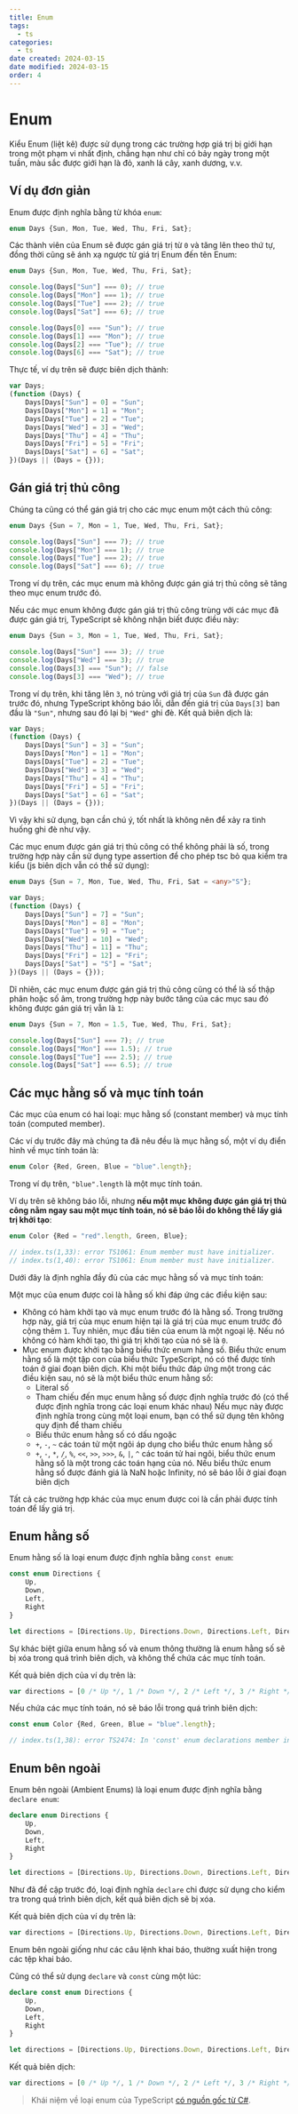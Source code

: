 ```yaml
---
title: Enum
tags:
  - ts
categories:
  - ts
date created: 2024-03-15
date modified: 2024-03-15
order: 4
---
```


# Enum

Kiểu Enum (liệt kê) được sử dụng trong các trường hợp giá trị bị giới hạn trong một phạm vi nhất định, chẳng hạn như chỉ có bảy ngày trong một tuần, màu sắc được giới hạn là đỏ, xanh lá cây, xanh dương, v.v.

## Ví dụ đơn giản

Enum được định nghĩa bằng từ khóa `enum`:

```ts
enum Days {Sun, Mon, Tue, Wed, Thu, Fri, Sat};
```

Các thành viên của Enum sẽ được gán giá trị từ `0` và tăng lên theo thứ tự, đồng thời cũng sẽ ánh xạ ngược từ giá trị Enum đến tên Enum:

```ts
enum Days {Sun, Mon, Tue, Wed, Thu, Fri, Sat};

console.log(Days["Sun"] === 0); // true
console.log(Days["Mon"] === 1); // true
console.log(Days["Tue"] === 2); // true
console.log(Days["Sat"] === 6); // true

console.log(Days[0] === "Sun"); // true
console.log(Days[1] === "Mon"); // true
console.log(Days[2] === "Tue"); // true
console.log(Days[6] === "Sat"); // true
```

Thực tế, ví dụ trên sẽ được biên dịch thành:

```js
var Days;
(function (Days) {
    Days[Days["Sun"] = 0] = "Sun";
    Days[Days["Mon"] = 1] = "Mon";
    Days[Days["Tue"] = 2] = "Tue";
    Days[Days["Wed"] = 3] = "Wed";
    Days[Days["Thu"] = 4] = "Thu";
    Days[Days["Fri"] = 5] = "Fri";
    Days[Days["Sat"] = 6] = "Sat";
})(Days || (Days = {}));
```

## Gán giá trị thủ công

Chúng ta cũng có thể gán giá trị cho các mục enum một cách thủ công:

```ts
enum Days {Sun = 7, Mon = 1, Tue, Wed, Thu, Fri, Sat};

console.log(Days["Sun"] === 7); // true
console.log(Days["Mon"] === 1); // true
console.log(Days["Tue"] === 2); // true
console.log(Days["Sat"] === 6); // true
```

Trong ví dụ trên, các mục enum mà không được gán giá trị thủ công sẽ tăng theo mục enum trước đó.

Nếu các mục enum không được gán giá trị thủ công trùng với các mục đã được gán giá trị, TypeScript sẽ không nhận biết được điều này:

```ts
enum Days {Sun = 3, Mon = 1, Tue, Wed, Thu, Fri, Sat};

console.log(Days["Sun"] === 3); // true
console.log(Days["Wed"] === 3); // true
console.log(Days[3] === "Sun"); // false
console.log(Days[3] === "Wed"); // true
```

Trong ví dụ trên, khi tăng lên `3`, nó trùng với giá trị của `Sun` đã được gán trước đó, nhưng TypeScript không báo lỗi, dẫn đến giá trị của `Days[3]` ban đầu là `"Sun"`, nhưng sau đó lại bị `"Wed"` ghi đè. Kết quả biên dịch là:

```js
var Days;
(function (Days) {
    Days[Days["Sun"] = 3] = "Sun";
    Days[Days["Mon"] = 1] = "Mon";
    Days[Days["Tue"] = 2] = "Tue";
    Days[Days["Wed"] = 3] = "Wed";
    Days[Days["Thu"] = 4] = "Thu";
    Days[Days["Fri"] = 5] = "Fri";
    Days[Days["Sat"] = 6] = "Sat";
})(Days || (Days = {}));
```

Vì vậy khi sử dụng, bạn cần chú ý, tốt nhất là không nên để xảy ra tình huống ghi đè như vậy.

Các mục enum được gán giá trị thủ công có thể không phải là số, trong trường hợp này cần sử dụng type assertion để cho phép tsc bỏ qua kiểm tra kiểu (js biên dịch vẫn có thể sử dụng):

```ts
enum Days {Sun = 7, Mon, Tue, Wed, Thu, Fri, Sat = <any>"S"};
```

```js
var Days;
(function (Days) {
    Days[Days["Sun"] = 7] = "Sun";
    Days[Days["Mon"] = 8] = "Mon";
    Days[Days["Tue"] = 9] = "Tue";
    Days[Days["Wed"] = 10] = "Wed";
    Days[Days["Thu"] = 11] = "Thu";
    Days[Days["Fri"] = 12] = "Fri";
    Days[Days["Sat"] = "S"] = "Sat";
})(Days || (Days = {}));
```

Dĩ nhiên, các mục enum được gán giá trị thủ công cũng có thể là số thập phân hoặc số âm, trong trường hợp này bước tăng của các mục sau đó không được gán giá trị vẫn là `1`:

```ts
enum Days {Sun = 7, Mon = 1.5, Tue, Wed, Thu, Fri, Sat};

console.log(Days["Sun"] === 7); // true
console.log(Days["Mon"] === 1.5); // true
console.log(Days["Tue"] === 2.5); // true
console.log(Days["Sat"] === 6.5); // true
```

## Các mục hằng số và mục tính toán

Các mục của enum có hai loại: mục hằng số (constant member) và mục tính toán (computed member).

Các ví dụ trước đây mà chúng ta đã nêu đều là mục hằng số, một ví dụ điển hình về mục tính toán là:

```ts
enum Color {Red, Green, Blue = "blue".length};
```

Trong ví dụ trên, `"blue".length` là một mục tính toán.

Ví dụ trên sẽ không báo lỗi, nhưng **nếu một mục không được gán giá trị thủ công nằm ngay sau một mục tính toán, nó sẽ báo lỗi do không thể lấy giá trị khởi tạo**:

```ts
enum Color {Red = "red".length, Green, Blue};

// index.ts(1,33): error TS1061: Enum member must have initializer.
// index.ts(1,40): error TS1061: Enum member must have initializer.
```

Dưới đây là định nghĩa đầy đủ của các mục hằng số và mục tính toán:

Một mục của enum được coi là hằng số khi đáp ứng các điều kiện sau:

- Không có hàm khởi tạo và mục enum trước đó là hằng số. Trong trường hợp này, giá trị của mục enum hiện tại là giá trị của mục enum trước đó cộng thêm `1`. Tuy nhiên, mục đầu tiên của enum là một ngoại lệ. Nếu nó không có hàm khởi tạo, thì giá trị khởi tạo của nó sẽ là `0`.
- Mục enum được khởi tạo bằng biểu thức enum hằng số. Biểu thức enum hằng số là một tập con của biểu thức TypeScript, nó có thể được tính toán ở giai đoạn biên dịch. Khi một biểu thức đáp ứng một trong các điều kiện sau, nó sẽ là một biểu thức enum hằng số:
  - Literal số
  - Tham chiếu đến mục enum hằng số được định nghĩa trước đó (có thể được định nghĩa trong các loại enum khác nhau) Nếu mục này được định nghĩa trong cùng một loại enum, bạn có thể sử dụng tên không quy định để tham chiếu
  - Biểu thức enum hằng số có dấu ngoặc
  - `+`, `-`, `~` các toán tử một ngôi áp dụng cho biểu thức enum hằng số
  - `+`, `-`, `*`, `/`, `%`, `<<`, `>>`, `>>>`, `&`, `|`, `^` các toán tử hai ngôi, biểu thức enum hằng số là một trong các toán hạng của nó. Nếu biểu thức enum hằng số được đánh giá là NaN hoặc Infinity, nó sẽ báo lỗi ở giai đoạn biên dịch

Tất cả các trường hợp khác của mục enum được coi là cần phải được tính toán để lấy giá trị.

## Enum hằng số

Enum hằng số là loại enum được định nghĩa bằng `const enum`:

```ts
const enum Directions {
    Up,
    Down,
    Left,
    Right
}

let directions = [Directions.Up, Directions.Down, Directions.Left, Directions.Right];
```

Sự khác biệt giữa enum hằng số và enum thông thường là enum hằng số sẽ bị xóa trong quá trình biên dịch, và không thể chứa các mục tính toán.

Kết quả biên dịch của ví dụ trên là:

```js
var directions = [0 /* Up */, 1 /* Down */, 2 /* Left */, 3 /* Right */];
```

Nếu chứa các mục tính toán, nó sẽ báo lỗi trong quá trình biên dịch:

```ts
const enum Color {Red, Green, Blue = "blue".length};

// index.ts(1,38): error TS2474: In 'const' enum declarations member initializer must be constant expression.
```

## Enum bên ngoài

Enum bên ngoài (Ambient Enums) là loại enum được định nghĩa bằng `declare enum`:

```ts
declare enum Directions {
    Up,
    Down,
    Left,
    Right
}

let directions = [Directions.Up, Directions.Down, Directions.Left, Directions.Right];
```

Như đã đề cập trước đó, loại định nghĩa `declare` chỉ được sử dụng cho kiểm tra trong quá trình biên dịch, kết quả biên dịch sẽ bị xóa.

Kết quả biên dịch của ví dụ trên là:

```js
var directions = [Directions.Up, Directions.Down, Directions.Left, Directions.Right];
```

Enum bên ngoài giống như các câu lệnh khai báo, thường xuất hiện trong các tệp khai báo.

Cũng có thể sử dụng `declare` và `const` cùng một lúc:

```ts
declare const enum Directions {
    Up,
    Down,
    Left,
    Right
}

let directions = [Directions.Up, Directions.Down, Directions.Left, Directions.Right];
```

Kết quả biên dịch:

```js
var directions = [0 /* Up */, 1 /* Down */, 2 /* Left */, 3 /* Right */];
```

> Khái niệm về loại enum của TypeScript [có nguồn gốc từ C#]().
